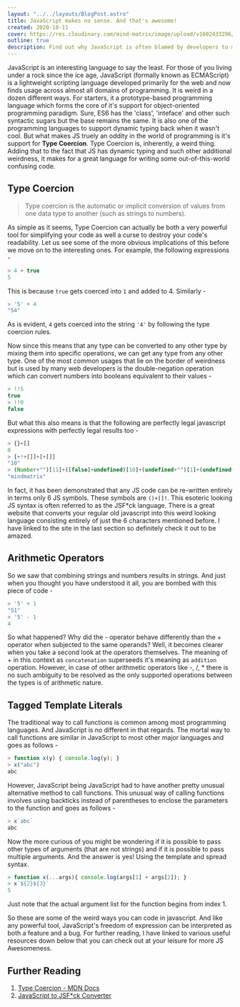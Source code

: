 ```yaml
---
layout: "../../layouts/BlogPost.astro"
title: JavaScript makes no sense. And that's awesome!
created: 2020-10-11
cover: https://res.cloudinary.com/mind-matrix/image/upload/v1602433296/wwjs_pp6lev.png
outline: true
description: Find out why JavaScript is often blamed by developers to make absolutely no sense and how we can exploit the weird way JS code behaves to create some interesting looking code.
---
```


JavaScript is an interesting language to say the least. For those of you living under a rock since the ice age, JavaScript (formally known as ECMAScript) is a lightweight scripting language developed primarily for the web and now finds usage across almost all domains of programming. It is weird in a dozen different ways. For starters, it a prototype-based programming language which forms the core of it's support for object-oriented programming paradigm. Sure, ES6 has the 'class', 'inteface' and other such syntactic sugars but the base remains the same. It is also one of the programming languages to support dynamic typing back when it wasn't cool. But what makes JS truely an oddity in the world of programming is it's support for **Type Coercion**. Type Coercion is, inherently, a weird thing. Adding that to the fact that JS has dynamic typing and such other additional weirdness, it makes for a great language for writing some out-of-this-world confusing code.

## Type Coercion

> Type coercion is the automatic or implicit conversion of values from one data type to another (such as strings to numbers).

As simple as it seems, Type Coercion can actually be both a very powerful tool for simplifying your code as well a curse to destroy your code's readability. Let us see some of the more obvious implications of this before we move on to the interesting ones. For example, the following expressions -

```js
> 4 + true
5
```

This is because `true` gets coerced into `1` and added to 4. Similarly -

```js
> '5' + 4
"54"
```

As is evident, `4` gets coerced into the string `'4'` by following the type coercion rules.

Now since this means that any type can be converted to any other type by mixing them into specific operations, we can get any type from any other type. One of the most common usages that lie on the border of weirdness but is used by many web developers is the double-negation operation which can convert numbers into booleans equivalent to their values -

```js
> !!5
true
> !!0
false
```

But what this also means is that the following are perfectly legal javascript expressions with perfectly legal results too -

```js
> {}+[]
0
> [+!+[]]+[+[]]
"10"
> (Number+"")[11]+([false]+undefined)[10]+(undefined+"")[1]+(undefined+"")[2]+(Number+"")[11]+(false+"")[1]+(true+"")[0]+(true+"")[1]+([false]+undefined)[10]+(+(101))["to"+String["name"]](34)[1]
"mindmatrix"
```

In fact, it has been demonstrated that any JS code can be re-written entirely in terms only 6 JS symbols. These symbols are `()+[]!`. This esoteric looking JS syntax is often referred to as the JSF*ck language. There is a great website that converts your regular old javascript into this weird looking language consisting entirely of just the 6 characters mentioned before. I have linked to the site in the last section so definitely check it out to be amazed.

## Arithmetic Operators

So we saw that combining strings and numbers results in strings. And just when you thought you have understood it all, you are bombed with this piece of code -

```js
> '5' + 1
"51"
> '5' - 1
4
```

So what happened? Why did the - operator behave differently than the + operator when subjected to the same operands? Well, it becomes clearer when you take a second look at the operators themselves. The meaning of + in this context as `concatenation` superseeds it's meaning as `addition` operation. However, in case of other arithmetic operators like -, /, * there is no such ambiguity to be resolved as the only supported operations between the types is of arithmetic nature.

## Tagged Template Literals

The traditional way to call functions is common among most programming languages. And JavaScript is no different in that regards. The mortal way to call functions are similar in JavaScript to most other major languages and goes as follows -

```js
> function x(y) { console.log(y); }
> x("abc")
abc
```

However, JavaScript being JavaScript had to have another pretty unusual alternative method to call functions. This unusual way of calling functions involves using backticks instead of parentheses to enclose the parameters to the function and goes as follows -

```js
> x`abc`
abc
```

Now the more curious of you might be wondering if it is possible to pass other types of arguments (that are not strings) and if it is possible to pass multiple arguments. And the answer is yes! Using the template and spread syntax.

```js
> function x(...args){ console.log(args[1] + args[2]); }
> x`${2}${3}`
5
```

Just note that the actual argument list for the function begins from index 1.

So these are some of the weird ways you can code in javascript. And like any powerful tool, JavaScript's freedom of expression can be interpreted as both a feature and a bug. For further reading, I have linked to various useful resources down below that you can check out at your leisure for more JS Awesomeness.

## Further Reading
1. [Type Coercion - MDN Docs](https://developer.mozilla.org/en-US/docs/Glossary/Type_coercion)
2. [JavaScript to JSF*ck Converter](http://www.jsfuck.com/)